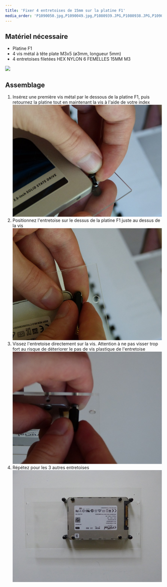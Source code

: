 ```yaml
---
title: 'Fixer 4 entretoises de 15mm sur la platine F1'
media_order: 'P1090050.jpg,P1090049.jpg,P1080939.JPG,P1080938.JPG,P1090047.jpg,P1090045.jpg,P1090048.jpg'
---
```


## Matériel nécessaire

* Platine F1
* 4 vis métal à tête plate M3x5 \(ø3mm, longueur 5mm\)
* 4 entretoises filetées HEX NYLON 6 FEMELLES 15MM M3  

![](IMG_5192.JPG)

## Assemblage

1. Insérez une première vis métal par le dessous de la platine F1, puis retournez la platine tout en maintenant la vis à l'aide de votre index
   ![](P1090050.jpg)
2. Positionnez l'entretoise sur le dessus de la platine F1 juste au dessus de la vis
  ![](P1090049.jpg)
3. Vissez l'entretoise directement sur la vis. Attention à ne pas visser trop fort au risque de déteriorer le pas de vis plastique de l'entretoise  
   ![](P1090048.jpg)
4. Répétez pour les 3 autres entretoises 
	![](P1080939.JPG)
